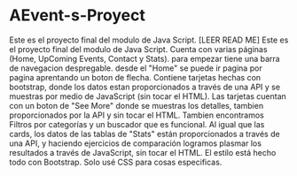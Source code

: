 # AEvent-s-Proyect
Este es el proyecto final del modulo de Java Script. [LEER READ ME]
Este es el proyecto final del modulo de Java Script. Cuenta con varias páginas (Home, UpComing Events, Contact y Stats).
para empezar tiene una barra de navegacion despregable. 
desde el "Home" se puede ir pagina por pagina aprentando un boton de flecha. 
Contiene tarjetas hechas con bootstrap, donde los datos estan proporcionados a través de una API y se muestras por medio de JavaScript (sin tocar el HTML). 
Las tarjetas cuentan con un boton de "See More" donde se muestras los detalles, tambien proporcionados por la API y sin tocar el HTML.
Tambien encontramos Filtros por categorías y un buscador que es funcional. 
Al igual que las cards, los datos de las tablas de "Stats" están proporcionados a través de una API,  y haciendo ejercicios de comparación logramos plasmar 
los resultados a través de JavaScript, sin tocar el HTML.
El estilo está hecho todo con Bootstrap. Solo usé CSS para cosas especificas.
